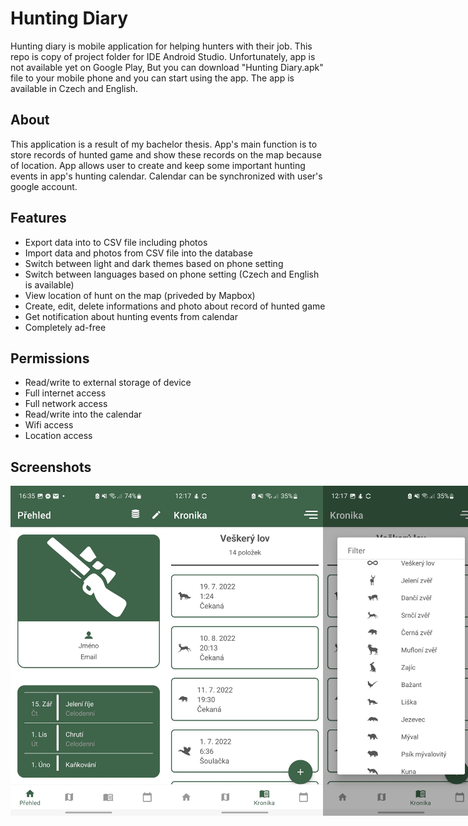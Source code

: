 # Hunting Diary
Hunting diary is mobile application for helping hunters with their job. This repo is copy of project folder for IDE Android Studio. Unfortunately, app is not available yet on Google Play, But you can download "Hunting Diary.apk" file to your mobile phone and you can start using the app. The app is available in Czech and English.

## About
This application is a result of my bachelor thesis. App's main function is to store records of hunted game and show these records on the map because of   location. App allows user to create and keep some important hunting events in app's hunting calendar. Calendar can be synchronized with user's google  account.


## Features
 - Export data into to CSV file including photos
 - Import data and photos from CSV file into the database
 - Switch between light and dark themes based on phone setting
 - Switch between languages based on phone setting (Czech and English is available)
 - View location of hunt on the map (priveded by Mapbox)
 - Create, edit, delete informations and photo about record of hunted game
 - Get notification about hunting events from calendar
 - Completely ad-free

## Permissions
- Read/write to external storage of device
- Full internet access
- Full network access
- Read/write into the calendar
- Wifi access
- Location access

## Screenshots
<div style="display: flex; flex-direction:row; gap:30;">
<img src="/readme/homeScreenExample.jpg"  width="250">
<img src="/readme/huntingChronicle.jpg" width="250">
<img src="/readme/animalEnums.jpg"  width="250">
<img src="/readme/detailItemPart1.jpg" width="250">
<img src="/readme/detailAnimalMarker.jpg" width="250">
<img src="/readme/calendarExample.jpg"  width="250">
</div>

